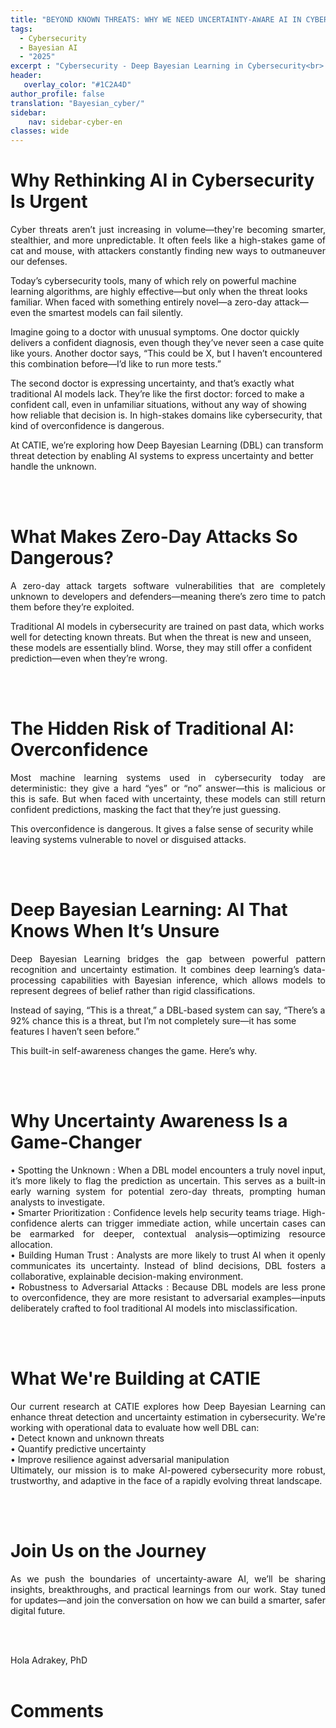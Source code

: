 ```yaml
---
title: "BEYOND KNOWN THREATS: WHY WE NEED UNCERTAINTY-AWARE AI IN CYBERSECURITY"
tags:
  - Cybersecurity
  - Bayesian AI
  - "2025"
excerpt : "Cybersecurity - Deep Bayesian Learning in Cybersecurity<br> - Difficulty: beginner"
header:
   overlay_color: "#1C2A4D"
author_profile: false
translation: "Bayesian_cyber/"
sidebar:
    nav: sidebar-cyber-en
classes: wide
---
```


# Why Rethinking AI in Cybersecurity Is Urgent
<p style="text-align:justify;">
Cyber threats aren’t just increasing in volume—they're becoming smarter, stealthier, and more unpredictable. It often feels like a high-stakes game of cat and mouse, with attackers constantly finding new ways to outmaneuver our defenses.<br>
  
Today’s cybersecurity tools, many of which rely on powerful machine learning algorithms, are highly effective—but only when the threat looks familiar. When faced with something entirely novel—a zero-day attack—even the smartest models can fail silently.<br>

Imagine going to a doctor with unusual symptoms. One doctor quickly delivers a confident diagnosis, even though they’ve never seen a case quite like yours. Another doctor says, “This could be X, but I haven’t encountered this combination before—I’d like to run more tests.”<br>

The second doctor is expressing uncertainty, and that’s exactly what traditional AI models lack. They’re like the first doctor: forced to make a confident call, even in unfamiliar situations, without any way of showing how reliable that decision is. In high-stakes domains like cybersecurity, that kind of overconfidence is dangerous.<br>

At CATIE, we’re exploring how Deep Bayesian Learning (DBL) can transform threat detection by enabling AI systems to express uncertainty and better handle the unknown.
</p>
<br><br> 


# What Makes Zero-Day Attacks So Dangerous?
<p style="text-align:justify;">
A zero-day attack targets software vulnerabilities that are completely unknown to developers and defenders—meaning there’s zero time to patch them before they’re exploited.<br>

Traditional AI models in cybersecurity are trained on past data, which works well for detecting known threats. But when the threat is new and unseen, these models are essentially blind. Worse, they may still offer a confident prediction—even when they’re wrong.
</p>
<br><br> 

# The Hidden Risk of Traditional AI: Overconfidence
<p style="text-align:justify;">
Most machine learning systems used in cybersecurity today are deterministic: they give a hard “yes” or “no” answer—this is malicious or this is safe. But when faced with uncertainty, these models can still return confident predictions, masking the fact that they’re just guessing.<br>

This overconfidence is dangerous. It gives a false sense of security while leaving systems vulnerable to novel or disguised attacks.
</p>
<br><br> 

# Deep Bayesian Learning: AI That Knows When It’s Unsure
<p style="text-align:justify;">
Deep Bayesian Learning bridges the gap between powerful pattern recognition and uncertainty estimation. It combines deep learning’s data-processing capabilities with Bayesian inference, which allows models to represent degrees of belief rather than rigid classifications.<br>

Instead of saying, “This is a threat,” a DBL-based system can say, “There’s a 92% chance this is a threat, but I’m not completely sure—it has some features I haven’t seen before.”<br>

This built-in self-awareness changes the game. Here’s why.
</p>
<br><br> 

# Why Uncertainty Awareness Is a Game-Changer
<p style="text-align:justify;">
•	Spotting the Unknown :  When a DBL model encounters a truly novel input, it’s more likely to flag the prediction as uncertain. This serves as a built-in early warning system for potential zero-day threats, prompting human analysts to investigate.<br>
•	Smarter Prioritization : Confidence levels help security teams triage. High-confidence alerts can trigger immediate action, while uncertain cases can be earmarked for deeper, contextual analysis—optimizing resource allocation.<br>
•	Building Human Trust : Analysts are more likely to trust AI when it openly communicates its uncertainty. Instead of blind decisions, DBL fosters a collaborative, explainable decision-making environment.<br>
•	Robustness to Adversarial Attacks : Because DBL models are less prone to overconfidence, they are more resistant to adversarial examples—inputs deliberately crafted to fool traditional AI models into misclassification.
</p>
<br><br> 

# What We're Building at CATIE
<p style="text-align:justify;">
Our current research at CATIE explores how Deep Bayesian Learning can enhance threat detection and uncertainty estimation in cybersecurity. We're working with operational data to evaluate how well DBL can:<br>
•	Detect known and unknown threats<br>
•	Quantify predictive uncertainty<br>
•	Improve resilience against adversarial manipulation<br>
Ultimately, our mission is to make AI-powered cybersecurity more robust, trustworthy, and adaptive in the face of a rapidly evolving threat landscape.
</p>
<br><br> 

# Join Us on the Journey
<p style="text-align:justify;">
As we push the boundaries of uncertainty-aware AI, we’ll be sharing insights, breakthroughs, and practical learnings from our work. Stay tuned for updates—and join the conversation on how we can build a smarter, safer digital future.
</p>
<br><br> 

Hola Adrakey, PhD
<br><br>


# Comments
<script src="https://utteranc.es/client.js"
        repo="catie-aq/blog-vaniila"
        issue-term="pathname"
        label="[Comments]"
        theme="github-dark"
        crossorigin="anonymous"
        async>
</script>
